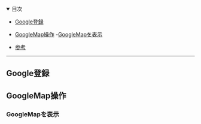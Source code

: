 [//]: # (![Apptitle]&#40;./assets/images/Apptitle.png&#41;)

<details open="open">
<summary>目次</summary>



- [Google登録](#Google登録)
- [GoogleMap操作](#GoogleMap操作)
    -[GoogleMapを表示](#GoogleMapを表示)
        

- [参考](#参考)

</details>

---

## Google登録

## GoogleMap操作

### GoogleMapを表示
